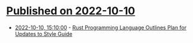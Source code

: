 # [Published on 2022-10-10](index.md)

* [2022-10-10, 15:10:00](https://soylentnews.org/article.pl?sid=22/10/10/042231&from=rss) - [Rust Programming Language Outlines Plan for Updates to Style Guide](https://soylentnews.org/article.pl?sid=22/10/10/042231&from=rss)
